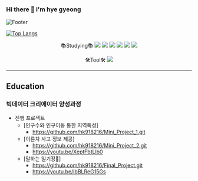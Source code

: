 ### Hi there 👋 i'm hye gyeong
![Footer](https://capsule-render.vercel.app/api?type=waving&color=auto&height=200&section=footer&text=HyeGyeong)

<!--![hk918216's GitHub stats](https://github-readme-stats.vercel.app/api?username=hk918216&show_icons=true&theme=tokyonight)-->
[![Top Langs](https://github-readme-stats.vercel.app/api/top-langs/?username=hk918216&layout=compact)](https://github.com/hk918216/github-readme-stats)
<!--
**hk918216/hk918216** is a ✨ _special_ ✨ repository because its `README.md` (this file) appears on your GitHub profile.

Here are some ideas to get you started:

- 🔭 I’m currently working on ...
- 🌱 I’m currently learning ...
- 👯 I’m looking to collaborate on ...
- 🤔 I’m looking for help with ...
- 💬 Ask me about ...
- 📫 How to reach me: ...
- 😄 Pronouns: ...
- ⚡ Fun fact: ...
-->
<div align="center">
📚Studying📚
  <img src="https://img.shields.io/badge/Python-3776AB?style=flat-square&logo=python&logoColor=white"/> <img src="https://img.shields.io/badge/Jupyter-F37626?style=flat-square&logo=jupyter&logoColor=white"/> <img src="https://img.shields.io/badge/R-276DC3?style=flat-square&logo=r&logoColor=white"/> <img src="https://img.shields.io/badge/HTML5-E34F26?style=flat-square&logo=html5&logoColor=white"/> <img src="https://img.shields.io/badge/Django-092E20?style=flat-square&logo=django&logoColor=white"/> <img src="https://img.shields.io/badge/Oracle-F80000?style=flat-square&logo=oracle&logoColor=white"/>

🛠Tool🛠
  <img src="https://img.shields.io/badge/Visual Studio Code-007ACC?style=flat-square&logo=visualstudiocode&logoColor=white"/>
</div>


<hr/>

## Education
### 빅데이터 크리에이터 양성과정
- 진행 프로젝트
  - [인구수와 인구이동 통한 지역특성]
    - https://github.com/hk918216/Mini_Project_1.git
  - [이륜차 사고 정보 제공]
     - https://github.com/hk918216/Mini_Project_2.git
     - https://youtu.be/XeptFbtLlb0
  - [말하는 일기장📔]
     - https://github.com/hk918216/Final_Project.git
     - https://youtu.be/IbBLReG15Gs
